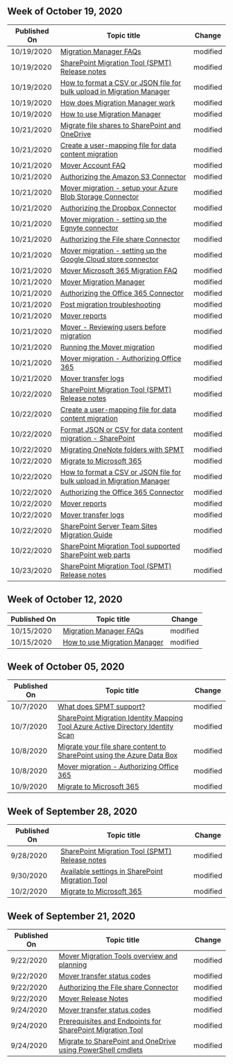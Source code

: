 <!-- This file is generated automatically each week. Changes made to this file will be overwritten.-->



## Week of October 19, 2020


| Published On |Topic title | Change |
|------|------------|--------|
| 10/19/2020 | [Migration Manager FAQs](/SharepointMigration/mm-faqs) | modified |
| 10/19/2020 | [SharePoint Migration Tool (SPMT) Release notes](/SharepointMigration/new-and-improved-features-in-the-sharepoint-migration-tool) | modified |
| 10/19/2020 | [How to format a CSV or JSON file for bulk upload in Migration Manager](/SharepointMigration/mm-bulk-upload-format-csv-json) | modified |
| 10/19/2020 | [How does Migration Manager work](/SharepointMigration/mm-how-it-works) | modified |
| 10/19/2020 | [How to use Migration Manager](/SharepointMigration/mm-how-to-use) | modified |
| 10/21/2020 | [Migrate file shares to SharePoint and OneDrive](/SharepointMigration/fileshare-to-odsp-migration-guide) | modified |
| 10/21/2020 | [Create a user-mapping file for data content migration](/SharepointMigration/create-a-user-mapping-file-for-data-content-migration) | modified |
| 10/21/2020 | [Mover Account FAQ](/SharepointMigration/mover-account-faq) | modified |
| 10/21/2020 | [Authorizing the Amazon S3 Connector](/SharepointMigration/mover-amazons3) | modified |
| 10/21/2020 | [Mover migration - setup your Azure Blob Storage Connector](/SharepointMigration/mover-azureblob) | modified |
| 10/21/2020 | [Authorizing the Dropbox Connector](/SharepointMigration/mover-dropbox) | modified |
| 10/21/2020 | [Mover migration - setting up the Egnyte connector](/SharepointMigration/mover-egnyte) | modified |
| 10/21/2020 | [Authorizing the File share Connector](/SharepointMigration/mover-fileshare) | modified |
| 10/21/2020 | [Mover migration - setting up the Google Cloud store connector](/SharepointMigration/mover-googlecloudstore) | modified |
| 10/21/2020 | [Mover Microsoft 365 Migration FAQ](/SharepointMigration/mover-microsoft-365-faq) | modified |
| 10/21/2020 | [Mover Migration Manager](/SharepointMigration/mover-mm) | modified |
| 10/21/2020 | [Authorizing the Office 365 Connector](/SharepointMigration/mover-o365) | modified |
| 10/21/2020 | [Post migration troubleshooting](/SharepointMigration/mover-post-migration-troubleshooting) | modified |
| 10/21/2020 | [Mover reports](/SharepointMigration/mover-reports) | modified |
| 10/21/2020 | [Mover - Reviewing users before migration](/SharepointMigration/mover-review-users) | modified |
| 10/21/2020 | [Running the Mover migration](/SharepointMigration/mover-running-migration) | modified |
| 10/21/2020 | [Mover migration - Authorizing Office 365](/SharepointMigration/mover-setup-m365-destination) | modified |
| 10/21/2020 | [Mover transfer logs](/SharepointMigration/mover-transfer-logs) | modified |
| 10/22/2020 | [SharePoint Migration Tool (SPMT) Release notes](/SharepointMigration/new-and-improved-features-in-the-sharepoint-migration-tool) | modified |
| 10/22/2020 | [Create a user-mapping file for data content migration](/SharepointMigration/create-a-user-mapping-file-for-data-content-migration) | modified |
| 10/22/2020 | [Format JSON or CSV for data content migration - SharePoint](/SharepointMigration/how-to-format-your-csv-file-for-data-content-migration) | modified |
| 10/22/2020 | [Migrating OneNote folders with SPMT](/SharepointMigration/migrate-onenote-spmt) | modified |
| 10/22/2020 | [Migrate to Microsoft 365](/SharepointMigration/migrate-to-sharepoint-online) | modified |
| 10/22/2020 | [How to format a CSV or JSON file for bulk upload in Migration Manager](/SharepointMigration/mm-bulk-upload-format-csv-json) | modified |
| 10/22/2020 | [Authorizing the Office 365 Connector](/SharepointMigration/mover-o365) | modified |
| 10/22/2020 | [Mover reports](/SharepointMigration/mover-reports) | modified |
| 10/22/2020 | [Mover transfer logs](/SharepointMigration/mover-transfer-logs) | modified |
| 10/22/2020 | [SharePoint Server Team Sites Migration Guide](/SharepointMigration/sp-teams-sites-migration-guide) | modified |
| 10/22/2020 | [SharePoint Migration Tool supported SharePoint web parts](/SharepointMigration/spmt-supported-webparts) | modified |
| 10/23/2020 | [SharePoint Migration Tool (SPMT) Release notes](/SharepointMigration/new-and-improved-features-in-the-sharepoint-migration-tool) | modified |


## Week of October 12, 2020


| Published On |Topic title | Change |
|------|------------|--------|
| 10/15/2020 | [Migration Manager FAQs](/SharepointMigration/mm-faqs) | modified |
| 10/15/2020 | [How to use Migration Manager](/SharepointMigration/mm-how-to-use) | modified |


## Week of October 05, 2020


| Published On |Topic title | Change |
|------|------------|--------|
| 10/7/2020 | [What does SPMT support?](/SharepointMigration/what-is-supported-spmt) | modified |
| 10/7/2020 | [SharePoint Migration Identity Mapping Tool Azure Active Directory Identity Scan](/SharepointMigration/sharepoint-migration-identity-mapping-tool-azure-active-directory-identity-scan) | modified |
| 10/8/2020 | [Migrate your file share content to SharePoint using the Azure Data Box](/SharepointMigration/how-to-migrate-file-share-content-to-spo-using-azuredatabox) | modified |
| 10/8/2020 | [Mover migration - Authorizing Office 365](/SharepointMigration/mover-setup-m365-destination) | modified |
| 10/9/2020 | [Migrate to Microsoft 365](/SharepointMigration/migrate-to-sharepoint-online) | modified |


## Week of September 28, 2020


| Published On |Topic title | Change |
|------|------------|--------|
| 9/28/2020 | [SharePoint Migration Tool (SPMT) Release notes](/SharepointMigration/new-and-improved-features-in-the-sharepoint-migration-tool) | modified |
| 9/30/2020 | [Available settings in SharePoint Migration Tool](/SharepointMigration/spmt-settings) | modified |
| 10/2/2020 | [Migrate to Microsoft 365](/SharepointMigration/migrate-to-sharepoint-online) | modified |


## Week of September 21, 2020


| Published On |Topic title | Change |
|------|------------|--------|
| 9/22/2020 | [Mover Migration Tools overview and planning](/SharepointMigration/mover-plan-migration) | modified |
| 9/22/2020 | [Mover transfer status codes](/SharepointMigration/mover-transfer-status-codes) | modified |
| 9/22/2020 | [Authorizing the File share Connector](/SharepointMigration/mover-fileshare) | modified |
| 9/22/2020 | [Mover Release Notes](/SharepointMigration/mover-release-notes) | modified |
| 9/24/2020 | [Mover transfer status codes](/SharepointMigration/mover-transfer-status-codes) | modified |
| 9/24/2020 | [Prerequisites and Endpoints for SharePoint Migration Tool](/SharepointMigration/spmt-prerequisites) | modified |
| 9/24/2020 | [Migrate to SharePoint and OneDrive using PowerShell cmdlets](/SharepointMigration/overview-spmt-ps-cmdlets) | modified |

